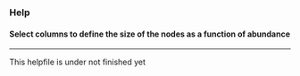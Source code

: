### Help
#### Select columns to define the size of the nodes as a function of abundance

***

This helpfile is under not finished yet

